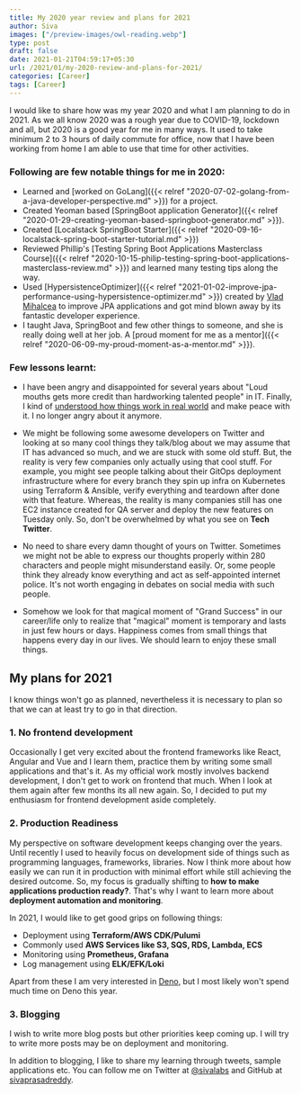 ```yaml
---
title: My 2020 year review and plans for 2021
author: Siva
images: ["/preview-images/owl-reading.webp"]
type: post
draft: false
date: 2021-01-21T04:59:17+05:30
url: /2021/01/my-2020-review-and-plans-for-2021/
categories: [Career]
tags: [Career]
---
```


I would like to share how was my year 2020 and what I am planning to do in 2021.
As we all know 2020 was a rough year due to COVID-19, lockdown and all, but 2020 is a good year for me in many ways.
It used to take minimum 2 to 3 hours of daily commute for office, now that I have been working from home I am able to use that time for other activities.

### Following are few notable things for me in 2020:

* Learned and [worked on GoLang]({{< relref "2020-07-02-golang-from-a-java-developer-perspective.md" >}}) for a project.
* Created Yeoman based [SpringBoot application Generator]({{< relref "2020-01-29-creating-yeoman-based-springboot-generator.md" >}}).
* Created [Localstack SpringBoot Starter]({{< relref "2020-09-16-localstack-spring-boot-starter-tutorial.md" >}})
* Reviewed Phillip's [Testing Spring Boot Applications Masterclass Course]({{< relref "2020-10-15-philip-testing-spring-boot-applications-masterclass-review.md" >}}) and learned many testing tips along the way.
* Used [HypersistenceOptimizer]({{< relref "2021-01-02-improve-jpa-performance-using-hypersistence-optimizer.md" >}}) created by [Vlad Mihalcea](https://twitter.com/vlad_mihalcea) to improve JPA applications and got mind blown away by its fantastic developer experience.
* I taught Java, SpringBoot and few other things to someone, and she is really doing well at her job. A [proud moment for me as a mentor]({{< relref "2020-06-09-my-proud-moment-as-a-mentor.md" >}}).

### Few lessons learnt:

* I have been angry and disappointed for several years about "Loud mouths gets more credit than hardworking talented people" in IT.
  Finally, I kind of [understood how things work in real world](https://twitter.com/sivalabs/status/1331047522073133058) and make peace with it. I no longer angry about it anymore.
  
* We might be following some awesome developers on Twitter and looking at so many cool things they talk/blog about 
  we may assume that IT has advanced so much, and we are stuck with some old stuff. 
  But, the reality is very few companies only actually using that cool stuff.
  For example, you might see people talking about their GitOps deployment infrastructure where for every branch they spin up infra on Kubernetes using Terraform & Ansible, verify everything and teardown after done with that feature.
  Whereas, the reality is many companies still has one EC2 instance created for QA server and deploy the new features on Tuesday only.
  So, don't be overwhelmed by what you see on **Tech Twitter**.
  
* No need to share every damn thought of yours on Twitter. Sometimes we might not be able to express our thoughts properly within 280 characters and people might misunderstand easily.
  Or, some people think they already know everything and act as self-appointed internet police. It's not worth engaging in debates on social media with such people.

* Somehow we look for that magical moment of "Grand Success" in our career/life only to realize that "magical" moment is temporary and lasts in just few hours or days.
  Happiness comes from small things that happens every day in our lives. We should learn to enjoy these small things.


## My plans for 2021
I know things won't go as planned, nevertheless it is necessary to plan so that we can at least try to go in that direction.

### 1. No frontend development
Occasionally I get very excited about the frontend frameworks like React, Angular and Vue and I learn them, practice them 
by writing some small applications and that's it.
As my official work mostly involves backend development, I don't get to work on frontend that much.
When I look at them again after few months its all new again.
So, I decided to put my enthusiasm for frontend development aside completely.

### 2. Production Readiness
My perspective on software development keeps changing over the years. 
Until recently I used to heavily focus on development side of things such as programming languages, frameworks, libraries.
Now I think more about how easily we can run it in production with minimal effort while still achieving the desired outcome.
So, my focus is gradually shifting to **how to make applications production ready?**. 
That's why I want to learn more about **deployment automation and monitoring**.

In 2021, I would like to get good grips on following things:

* Deployment using **Terraform/AWS CDK/Pulumi**
* Commonly used **AWS Services like S3, SQS, RDS, Lambda, ECS**
* Monitoring using **Prometheus, Grafana**
* Log management using **ELK/EFK/Loki**

Apart from these I am very interested in [Deno](https://deno.land/), but I most likely won't spend much time on Deno this year.

### 3. Blogging
I wish to write more blog posts but other priorities keep coming up. I will try to write more posts may be on deployment and monitoring.

In addition to blogging, I like to share my learning through tweets, sample applications etc.
You can follow me on Twitter at [@sivalabs](https://twitter.com/sivalabs) and GitHub at [sivaprasadreddy](https://github.com/sivaprasadreddy).
